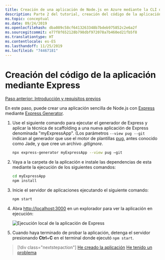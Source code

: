 ```yaml
---
title: Creación de una aplicación de Node.js en Azure mediante la CLI de Azure
description: Parte 2 del tutorial, creación del código de la aplicación.
ms.topic: conceptual
ms.date: 09/24/2019
ms.openlocfilehash: dba089c58cf6413263348b7bdeb975852c2e6a2f
ms.sourcegitcommit: e77f8f652128b798dbf972078a7b460ed21fb5f8
ms.translationtype: HT
ms.contentlocale: es-ES
ms.lasthandoff: 11/25/2019
ms.locfileid: "74467181"
---
```

# <a name="create-the-app-code-using-express"></a>Creación del código de la aplicación mediante Express

[Paso anterior: Introducción y requisitos previos](tutorial-vscode-azure-cli-node-01.md)

En este paso, puede crear una aplicación sencilla de Node.js con [Express](https://www.expressjs.com) mediante [Express Generator](https://expressjs.com/en/starter/generator.html).

1. Use el siguiente comando para ejecutar el generador de Express y aplicar la técnica de scaffolding a una nueva aplicación de Express denominada "myExpressApp". (Los parámetros `--view pug --git` indican al generador que use el motor de plantillas [pug](https://pugjs.org/api/getting-started.html), antes conocido como Jade, y que cree un archivo *.gitignore*.

    ```bash
    npx express-generator myExpressApp --view pug –git
    ```

1. Vaya a la carpeta de la aplicación e instale las dependencias de esta mediante la ejecución de los siguientes comandos:

    ```bash
    cd myExpressApp
    npm install
    ```

1. Inicie el servidor de aplicaciones ejecutando el siguiente comando:

    ```bash
    npm start
    ```

1. Abra [http://localhost:3000](http://localhost:3000) en un explorador para ver la aplicación en ejecución:

    ![Ejecución local de la aplicación de Express](media/azure-cli/local-app.png)

1. Cuando haya terminado de probar la aplicación, detenga el servidor presionando **Ctrl**+**C** en el terminal donde ejecutó `npm start`.

> [!div class="nextstepaction"]
> [He creado la aplicación](tutorial-vscode-azure-cli-node-03.md) [He tenido un problema](https://www.research.net/r/PWZWZ52?tutorial=node-deployment&step=express)
